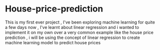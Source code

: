 # House-price-prediction
This is my first ever project , I've been exploring machine learning for quite a few days now , I've learnt about linear regression and i wanted to implement it on my own over a very common example like the house price prediction , i will be using the concept of linear regression to create machine learning model to predict house prices
